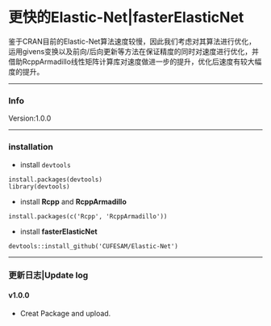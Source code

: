 # 更快的Elastic-Net|fasterElasticNet

鉴于CRAN目前的Elastic-Net算法速度较慢，因此我们考虑对其算法进行优化，运用givens变换以及前向/后向更新等方法在保证精度的同时对速度进行优化，并借助RcppArmadillo线性矩阵计算库对速度做进一步的提升，优化后速度有较大幅度的提升。

***
### Info
Version:1.0.0

***

### installation
- install `devtools`
```
install.packages(devtools)
library(devtools)
```
- install **Rcpp** and **RcppArmadillo**
```
install.packages(c('Rcpp', 'RcppArmadillo'))
```
- install **fasterElasticNet**
```
devtools::install_github('CUFESAM/Elastic-Net')
```

***

### 更新日志|Update log
#### v1.0.0
- Creat Package and upload.